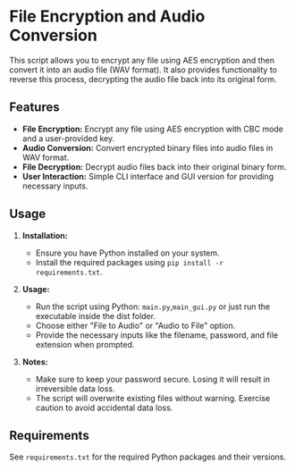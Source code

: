 # File Encryption and Audio Conversion

This script allows you to encrypt any file using AES encryption and then convert it into an audio file (WAV format). It also provides functionality to reverse this process, decrypting the audio file back into its original form.

## Features

- **File Encryption:** Encrypt any file using AES encryption with CBC mode and a user-provided key.
- **Audio Conversion:** Convert encrypted binary files into audio files in WAV format.
- **File Decryption:** Decrypt audio files back into their original binary form.
- **User Interaction:** Simple CLI interface and GUI version for providing necessary inputs.

## Usage

1. **Installation:**

   - Ensure you have Python installed on your system.
   - Install the required packages using `pip install -r requirements.txt`.

2. **Usage:**

   - Run the script using Python: `main.py`,`main_gui.py` or just run the executable inside the dist folder.
   - Choose either "File to Audio" or "Audio to File" option.
   - Provide the necessary inputs like the filename, password, and file extension when prompted.

3. **Notes:**

   - Make sure to keep your password secure. Losing it will result in irreversible data loss.
   - The script will overwrite existing files without warning. Exercise caution to avoid accidental data loss.

## Requirements

See `requirements.txt` for the required Python packages and their versions.


